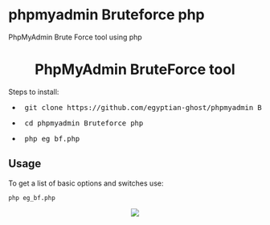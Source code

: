 # phpmyadmin Bruteforce php
PhpMyAdmin Brute Force tool using php
<h1 align="center">
  PhpMyAdmin BruteForce tool
</h1>

Steps to install:
- <pre> git clone https://github.com/egyptian-ghost/phpmyadmin_Bruteforce_php.git </pre>
- <pre> cd phpmyadmin_Bruteforce_php </pre>
- <pre> php eg_bf.php </pre>


Usage
----

To get a list of basic options and switches use:

    php eg_bf.php


<div align="center">
  <a href="https://github.com/egyptian-ghost/">
    <img src="https://forthebadge.com/images/badges/made-with-php.svg" />
  </a>
</div>
